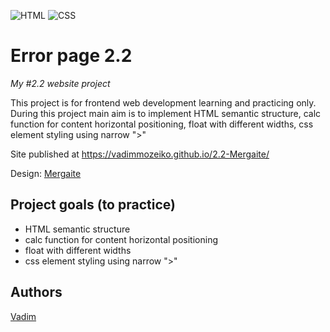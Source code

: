 ![HTML](https://img.shields.io/badge/code-HTML-brightgreen)
![CSS](https://img.shields.io/badge/code-CSS-green)

# Error page 2.2
_My #2.2 website project_

This project is for frontend web development learning and practicing only. 
During this project main aim is to implement HTML semantic structure, calc function for content horizontal positioning, float with different widths, css element styling using narrow ">"

Site published at https://vadimmozeiko.github.io/2.2-Mergaite/

Design: [Mergaite](https://cdn.discordapp.com/attachments/648536139677958156/648860692459290634/unknown.png)

## Project goals (to practice)

-   HTML semantic structure
-   calc function for content horizontal positioning
-   float with different widths
-   css element styling using narrow ">"


## Authors

[Vadim](https://github.com/vadimmozeiko)